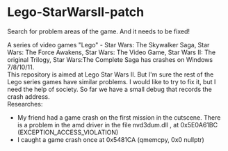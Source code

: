 # Lego-StarWarsII-patch
Search for problem areas of the game. And it needs to be fixed!

A series of video games "Lego" - Star Wars: The Skywalker Saga, Star Wars: The Force Awakens, Star Wars: The Video Game, Star Wars II: The original Trilogy, Star Wars:The Complete Saga has crashes on Windows 7/8/10/11.  
This repository is aimed at Lego Star Wars II. But I'm sure the rest of the Lego series games have similar problems.
I would like to try to fix it, but I need the help of society. So far we have a small debug that records the crash address.  
Researches:  
- My friend had a game crash on the first mission in the cutscene. There is a problem in the amd driver in the file nvd3dum.dll , at 0x5E0A61BC (EXCEPTION_ACCESS_VIOLATION)  
- I caught a game crash once at 0x5481CA (qmemcpy, 0x0 nullptr)

